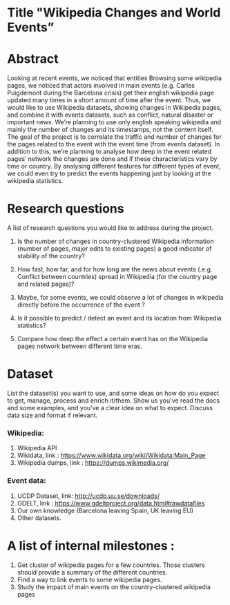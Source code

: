 # Title "Wikipedia Changes and World Events”

# Abstract

Looking at recent events, we noticed that entities 
Browsing some wikipedia pages, we noticed that actors involved in main events (e.g. Carles Puigdemont during the Barcelona crisis) get their english wikipedia page updated many times in a short amount of time after the event. Thus, we would like to use Wikipedia datasets, showing changes in Wikipedia pages, and combine it with events datasets, such as conflict, natural disaster or important news. We’re planning to use only english speaking wikipedia and mainly the number of changes and its timestamps, not the content itself. The goal of the project is to correlate the traffic and number of changes for the pages related to the event with the event time (from events dataset). In addition to this, we’re planning to analyse how deep in the event related pages’ network the changes are done and if these characteristics vary by time or country. By analysing different features for different types of event, we could even try to predict the events happening just by looking at the wikipedia statistics. 

# Research questions
A list of research questions you would like to address during the project. 

1. Is the number of changes in country-clustered Wikipedia information (number of pages, major edits to existing pages) a good indicator of stability of the country? 

2. How fast, how far, and for how long are the news about events (.e.g. Conflict between countries) spread in Wikipedia (for the country page and related pages)?

3. Maybe, for some events, we could observe a lot of changes in wikipedia directly before the occurrence of the event ?

4. Is it possible to predict / detect an event and its location from Wikipedia statistics?

5. Compare how deep the effect a certain event has on the Wikipedia pages network between different time eras.

# Dataset
List the dataset(s) you want to use, and some ideas on how do you expect to get, manage, process and enrich it/them. Show us you've read the docs and some examples, and you've a clear idea on what to expect. Discuss data size and format if relevant.

### Wikipedia:
1. Wikipedia API
2. Wikidata, link : https://www.wikidata.org/wiki/Wikidata:Main_Page
3. Wikipedia dumps, link : https://dumps.wikimedia.org/ 

### Event data:
1. UCDP Dataset, link: http://ucdp.uu.se/downloads/
2. GDELT, link : https://www.gdeltproject.org/data.html#rawdatafiles
3. Our own knowledge (Barcelona leaving Spain, UK leaving EU)
4. Other datasets.

# A list of internal milestones :

1. Get cluster of wikipedia pages for a few countries. Those clusters should provide a summary of the different countries. 
2. Find a way to link events to some wikipedia pages.  
3. Study the impact of main events on the country-clustered wikipedia pages
